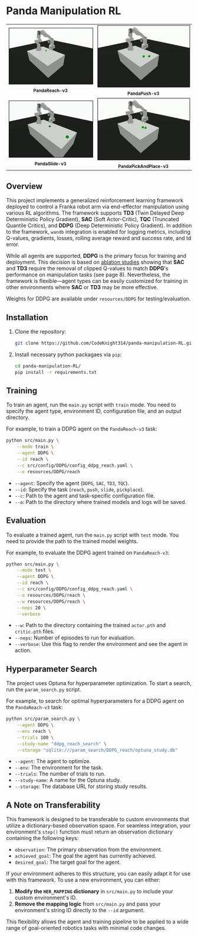 # Panda Manipulation RL

<table align="center">
  <tr>
    <td align="center">
      <img src="resources/video/PandaReach-v3-DDPG.gif" width="384" style="border:1px solid black;"/>
      <br>
      <sub><b>PandaReach-v3</b></sub>
    </td>
    <td align="center">
      <img src="resources/video/PandaPush-v3-DDPG.gif" width="384" style="border:1px solid black;"/>
      <br>
      <sub><b>PandaPush-v3</b></sub>
    </td>
  </tr>
  <tr>
    <td align="center">
      <img src="resources/video/PandaSlide-v3-DDPG.gif" width="384" style="border:1px solid black;"/>
      <br>
      <sub><b>PandaSlide-v3</b></sub>
    </td>
    <td align="center">
      <img src="resources/video/PandaPickAndPlace-v3-DDPG.gif" width="384" style="border:1px solid black;"/>
      <br>
      <sub><b>PandaPickAndPlace-v3</b></sub>
    </td>
  </tr>
</table>

## Overview

This project implements a generalized reinforcement learning framework deployed to control a Franka robot arm via end-effector manipulation using various RL algorithms. The framework supports **TD3** (Twin Delayed Deep Deterministic Policy Gradient), **SAC** (Soft Actor-Critic), **TQC** (Truncated Quantile Critics), and **DDPG** (Deep Deterministic Policy Gradient). In addition to the framework, `wandb` integration is enabled for logging metrics, including Q-values, gradients, losses, rolling average reward and success rate, and td error.

While all agents are supported, **DDPG** is the primary focus for training and deployment. This decision is based on [ablation studies](https://arxiv.org/pdf/2106.13687) showing that **SAC** and **TD3** require the removal of clipped Q-values to match **DDPG**'s performance on manipulation tasks (see page 8). Nevertheless, the framework is flexible—agent types can be easily customized for training in other environments where **SAC** or **TD3** may be more effective.

Weights for DDPG are available under `resources/DDPG` for testing/evaluation.

## Installation

1.  Clone the repository:
    ```bash
    git clone https://github.com/CodeKnight314/panda-manipulation-RL.git
    ```
2.  Install necessary python packagaes via `pip`:

    ```bash
    cd panda-manipulation-RL/
    pip install -r requirements.txt
    ```

## Training

To train an agent, run the `main.py` script with `train` mode. You need to specify the agent type, environment ID, configuration file, and an output directory.

For example, to train a DDPG agent on the `PandaReach-v3` task:

```bash
python src/main.py \
    --mode train \
    --agent DDPG \
    --id reach \
    --c src/config/DDPG/config_ddpg_reach.yaml \
    --o resources/DDPG/reach
```

- `--agent`: Specify the agent (`DDPG`, `SAC`, `TD3`, `TQC`).
- `--id`: Specify the task (`reach`, `push`, `slide`, `pickplace`).
- `--c`: Path to the agent and task-specific configuration file.
- `--o`: Path to the directory where trained models and logs will be saved.

## Evaluation

To evaluate a trained agent, run the `main.py` script with `test` mode. You need to provide the path to the trained model weights.

For example, to evaluate the DDPG agent trained on `PandaReach-v3`:

```bash
python src/main.py \
    --mode test \
    --agent DDPG \
    --id reach \
    --c src/config/DDPG/config_ddpg_reach.yaml \
    --o resources/DDPG/reach \
    --w resources/DDPG/reach \
    --neps 20 \
    --verbose
```

- `--w`: Path to the directory containing the trained `actor.pth` and `critic.pth` files.
- `--neps`: Number of episodes to run for evaluation.
- `--verbose`: Use this flag to render the environment and see the agent in action.

## Hyperparameter Search

The project uses Optuna for hyperparameter optimization. To start a search, run the `param_search.py` script.

For example, to search for optimal hyperparameters for a DDPG agent on the `PandaReach-v3` task:

```bash
python src/param_search.py \
    --agent DDPG \
    --env reach \
    --trials 100 \
    --study-name "ddpg_reach_search" \
    --storage "sqlite:///param_search/DDPG_reach/optuna_study.db"
```

- `--agent`: The agent to optimize.
- `--env`: The environment for the task.
- `--trials`: The number of trials to run.
- `--study-name`: A name for the Optuna study.
- `--storage`: The database URL for storing study results.

## A Note on Transferability

This framework is designed to be transferable to custom environments that utilize a dictionary-based observation space. For seamless integration, your environment's `step()` function must return an observation dictionary containing the following keys:

- `observation`: The primary observation from the environment.
- `achieved_goal`: The goal the agent has currently achieved.
- `desired_goal`: The target goal for the agent.

If your environment adheres to this structure, you can easily adapt it for use with this framework. To use a new environment, you can either:

1.  **Modify the `HER_MAPPING` dictionary** in `src/main.py` to include your custom environment's ID.
2.  **Remove the mapping logic** from `src/main.py` and pass your environment's string ID directly to the `--id` argument.

This flexibility allows the agent and training pipeline to be applied to a wide range of goal-oriented robotics tasks with minimal code changes.
